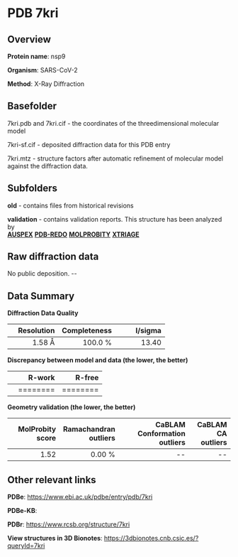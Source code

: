 # PDB 7kri

## Overview

**Protein name**: nsp9

**Organism**: SARS-CoV-2

**Method**: X-Ray Diffraction



## Basefolder

7kri.pdb and 7kri.cif - the coordinates of the threedimensional molecular model

7kri-sf.cif - deposited diffraction data for this PDB entry

7kri.mtz - structure factors after automatic refinement of molecular model against the diffraction data.

## Subfolders



**old** - contains files from historical revisions

**validation** - contains validation reports. This structure has been analyzed by <br>[**AUSPEX**](https://github.com/thorn-lab/coronavirus_structural_task_force/tree/master/pdb/nsp9/SARS-CoV-2/7kri/validation/auspex) [**PDB-REDO**](https://github.com/thorn-lab/coronavirus_structural_task_force/tree/master/pdb/nsp9/SARS-CoV-2/7kri/validation/pdb-redo) [**MOLPROBITY**](https://github.com/thorn-lab/coronavirus_structural_task_force/tree/master/pdb/nsp9/SARS-CoV-2/7kri/validation/molprobity) [**XTRIAGE**](https://github.com/thorn-lab/coronavirus_structural_task_force/blob/master/pdb/nsp9/SARS-CoV-2/7kri/validation/Xtriage_output.log)   



## Raw diffraction data

No public deposition. --<br> 

## Data Summary
**Diffraction Data Quality**

|   | Resolution | Completeness| I/sigma |
|---|-------------:|----------------:|--------------:|
|   |1.58 Å|100.0 %|<img width=50/>13.40|

**Discrepancy between model and data (the lower, the better)**

|   | **R-work**| **R-free**   
|---|-------------:|----------------:|           
||========|========|

**Geometry validation (the lower, the better)**

|   |**MolProbity<br>score**| **Ramachandran<br>outliers** | **CaBLAM<br>Conformation outliers** | **CaBLAM<br>CA outliers** |
|---|-------------:|----------------:|----------------:|----------------:|
||  1.52|  0.00 %|--|--|

 

 



## Other relevant links 
**PDBe**:  https://www.ebi.ac.uk/pdbe/entry/pdb/7kri

**PDBe-KB**:  
 
**PDBr**: https://www.rcsb.org/structure/7kri 

**View structures in 3D Bionotes**: https://3dbionotes.cnb.csic.es/?queryId=7kri

